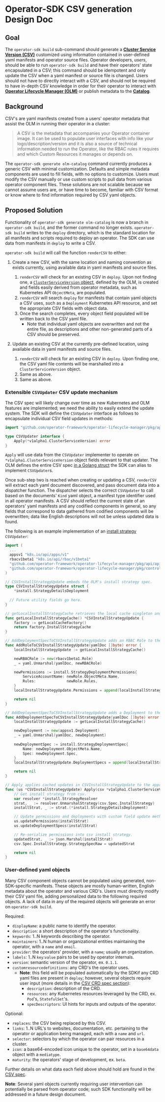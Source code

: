 # Operator-SDK CSV generation Design Doc

## Goal

The `operator-sdk build` sub-command should generate a [**Cluster Service Version (CSV)**][olm-csv-definition] customized using information contained in user-defined yaml manifests and operator source files. Operator developers, *users*, should be able to run `operator-sdk build` and have their operators' state encapsulated in a CSV; this command should be idempotent and only update the CSV when a yaml manifest or source file is changed. Users should not have to directly interact with a CSV, and should not be required to have in-depth CSV knowledge in order for their operator to interact with [**Operator Lifecycle Manager (OLM)**][olm-description] or publish metadata to the [**Catalog**][catalog-description].

## Background

CSV's are yaml manifests created from a users' operator metadata that assist the OLM in running their operator in a cluster:

> A CSV is the metadata that accompanies your Operator container image. It can be used to populate user interfaces with info like your logo/description/version and it is also a source of technical information needed to run the Operator, like the RBAC rules it requires and which Custom Resources it manages or depends on.

The `operator-sdk generate olm-catalog` command currently produces a generic CSV with minimal customization. Defaults and simple metadata components are used to fill fields, with no options to customize. Users must modify the CSV manually or use custom scripts to pull data from various operator component files. These solutions are not scalable because we cannot assume users are, or have time to become, familiar with CSV format or know where to find information required by CSV yaml objects.

## Proposed Solution

Functionality of `operator-sdk generate olm-catalog` is now a branch in `operator-sdk build`, and the former command no longer exists. `operator-sdk build` writes to the `deploy` directory, which is the standard location for all manifests and scripts required to deploy an operator. The SDK can use data from manifests in `deploy` to write a CSV.

`operator-sdk build` will call the function `renderCSV` to either:

1. Create a new CSV, with the same location and naming convention as exists currently, using available data in yaml manifests and source files.

    1. `renderCSV` will check for an existing CSV in `deploy`. Upon not finding one, a [`ClusterServiceVersion` object][olm-csv-struct-code], defined by the OLM, is created and fields easily derived from operator metadata, such as Kubernetes API `ObjectMeta`, are populated.
    1. `renderCSV` will search `deploy` for manifests that contain yaml objects a CSV uses, such as a `Deployment` Kubernetes API resource, and set the appropriate CSV fields with object data.
    1. Once the search completes, every object field populated will be written back to the CSV yaml file.
		- Note that individual yaml objects are overwritten and not the entire file, as descriptions and other non-generated parts of a CSV should be preserved.

1. Update an existing CSV at the currently pre-defined location, using available data in yaml manifests and source files.
    
    1. `renderCSV` will check for an existing CSV in `deploy`. Upon finding one, the CSV yaml file contents will be marshalled into a `ClusterServiceVersion` object.
    1. Same as above.
    1. Same as above.
    
### Extensible `CSVUpdater` CSV update mechanism

The CSV spec will likely change over time as new Kubernetes and OLM features are implemented; we need the ability to easily extend the update system. The SDK will define the `CSVUpdater` interface as follows to encapsulate individual CSV field updates in methods:

```Go
import "github.com/operator-framework/operator-lifecycle-manager/pkg/api/apis/operators/v1alpha1"

type CSVUpdater interface {
	Apply(*v1alpha1.ClusterServiceVersion) error
}
```

`Apply` will use data from the `CSVUpdater` implementer to operate on `*v1alpha1.ClusterServiceVersion` object fields relevant to that updater. The OLM defines the entire CSV spec [in a Golang struct][olm-csv-spec-code] the SDK can alias to implement `CSVUpdater`s.

Once sub-step two is reached when creating or updating a CSV, `renderCSV` will extract each yaml document discovered, and pass document data into a dispatcher function. The dispatcher selects the correct `CSVUpdater` to call based on the documents' `Kind` yaml object, a manifest type identifier used in all operator manifests. A CSV should reflect the current state of an operators' yaml manifests and any codified components in general, so any fields that correspond to data gathered from codified components will be overwritten; data like English descriptions will not be unless updated data is found.

The following is an example implementation of an [install strategy][olm-csv-install-strat-doc] `CSVUpdater`:

```Go
import (
  ...
  appsv1 "k8s.io/api/apps/v1"
  rbacv1beta1 "k8s.io/api/rbac/v1beta1"
  "github.com/operator-framework/operator-lifecycle-manager/pkg/api/apis/operators/v1alpha1"
  "github.com/operator-framework/operator-lifecycle-manager/pkg/controller/install"
)

// CSVInstallStrategyUpdate embeds the OLM's install strategy spec.
type CSVInstallStrategyUpdate struct {
	*install.StrategyDetailsDeployment
  
  // Future utility fields go here.
}

// getLocalInstallStrategyCache retrieves the local cache singleton and returns the install strategy cache.
func getLocalInstallStrategyCache() *CSVInstallStrategyUpdate {
	factory := getLocalCacheFactory()
	return factory.InstallStrategyCache
}

// AddDeploymentSpecToCSVInstallStrategyUpdate adds an RBAC Role to the local cache singletons' permissions.
func AddRoleToCSVInstallStrategyUpdate(yamlDoc []byte) error {
	localInstallStrategyUpdate := getLocalInstallStrategyCache()

	newRBACRole := new(rbacv1beta1.Role)
	_ = yaml.Unmarshal(yamlDoc, newRBACRole)

	newPermissions := install.StrategyDeploymentPermissions{
		ServiceAccountName: newRole.ObjectMeta.Name,
		Rules:              newRole.Rules,
	}
	localInstallStrategyUpdate.Permissions = append(localInstallStrategyUpdate.Permissions, newPermissions)

	return nil
}

// AddDeploymentSpecToCSVInstallStrategyUpdate adds a Deployment to the local cache singletons' install strategy.
func AddDeploymentSpecToCSVInstallStrategyUpdate(yamlDoc []byte) error {
	localInstallStrategyUpdate := getLocalInstallStrategyCache()

	newDeployment := new(appsv1.Deployment)
	_ = yaml.Unmarshal(yamlDoc, newDeployment)
  
	newDeploymentSpec := install.StrategyDeploymentSpec{
		Name: newDeployment.ObjectMeta.Name,
		Spec: newDeployment.Spec,
	}
	localInstallStrategyUpdate.DeploymentSpecs = append(localInstallStrategyUpdate.DeploymentSpecs, newDeploymentSpec)

	return nil
}

// Apply applies cached updates in CSVInstallStrategyUpdate to the appropriate csv fields.
func (us *CSVInstallStrategyUpdate) Apply(csv *v1alpha1.ClusterServiceVersion) error {
	// Get install strategy from csv.
	var resolver *install.StrategyResolver
	strat, _ := resolver.UnmarshalStrategy(csv.Spec.InstallStrategy)
	installStrat, _ := strat.(*install.StrategyDetailsDeployment)

	// Update permissions and deployments with custom field update methods.
	us.updatePermissions(installStrat)
	us.updateDeploymentSpecs(installStrat)

	// Re-serialize permissions into csv install strategy.
	updatedStrat, _ := json.Marshal(installStrat)
	csv.Spec.InstallStrategy.StrategySpecRaw = updatedStrat

	return nil
}
```

### User-defined yaml objects

Many CSV component objects cannot be populated using generated, non-SDK-specific manifests. These objects are mostly human-written, English metadata about the operator and various CRD's. Users must directly modify their CSV yaml file, adding personalized data to the following required objects. A lack of data in any of the required objects will generate an error on `operator-sdk build`.

Required:
- `displayName`: a public name to identify the operator.
- `description`: a short description of the operator's functionality.
- `keywords`: 1..N keywords describing the operator.
- `maintainers`: 1..N human or organizational entities maintaining the operator, with a `name` and `email`.
- `provider`: the operators' provider, with a `name`; usually an organization.
- `labels`: 1..N `key`:`value` pairs to be used by operator internals.
- `version`: semantic version of the operator, ex. `0.1.1`.
- `customresourcedefinitions`: any CRD's the operator uses.
	- **Note**: this field will be populated automatically by the SDKif any CRD yaml files are present in `deploy`; however, several objects require user input (more details in the [CSV CRD spec section][olm-csv-crd-doc]):
		- `description`: description of the CRD.
		- `resources`: any Kubernetes resources leveraged by the CRD, ex. `Pod`'s, `StatefulSet`'s.
		- `specDescriptors`: UI hints for inputs and outputs of the operator.

Optional:
- `replaces`: the CSV being replaced by this CSV.
- `links`: 1..N URL's to websites, documentation, etc. pertaining to the operator or application being managed, each with a `name` and `url`.
- `selector`: selectors by which the operator can pair resources in a cluster.
- `icon`: a base64-encoded icon unique to the operator, set in a `base64data` object with a `mediatype`. 
- `maturity`: the operators' stage of development, ex. `beta`.

Further details on what data each field above should hold are found in the [CSV spec][olm-csv-spec-doc].

**Note**: Several yaml objects currently requiring user intervention can potentially be parsed from operator code; such SDK functionality will be addressed in a future design document.


[olm-csv-definition]:https://github.com/operator-framework/operator-lifecycle-manager/blob/master/Documentation/design/building-your-csv.md#what-is-a-cluster-service-version-csv
[olm-description]:https://github.com/operator-framework/operator-lifecycle-manager/blob/master/README.md
[catalog-description]:https://github.com/operator-framework/operator-lifecycle-manager/blob/master/Documentation/design/architecture.md#catalog-registry-design
[olm-csv-struct-code]:https://github.com/operator-framework/operator-lifecycle-manager/blob/8799f39ef342dc1ff7430eba7a88c1c3c70cbdcc/pkg/api/apis/operators/v1alpha1/clusterserviceversion_types.go#L261
[olm-csv-spec-code]:https://github.com/operator-framework/operator-lifecycle-manager/blob/8799f39ef342dc1ff7430eba7a88c1c3c70cbdcc/pkg/api/apis/operators/v1alpha1/clusterserviceversion_types.go
[olm-csv-spec-doc]:https://github.com/operator-framework/operator-lifecycle-manager/blob/16ff8f983b50503c4d8b8015bd0c14b5c7d6786a/Documentation/design/building-your-csv.md#building-a-cluster-service-version-csv-for-the-operator-framework
[olm-csv-install-strat-doc]:https://github.com/operator-framework/operator-lifecycle-manager/blob/16ff8f983b50503c4d8b8015bd0c14b5c7d6786a/Documentation/design/building-your-csv.md#operator-install
[olm-csv-crd-doc]:https://github.com/operator-framework/operator-lifecycle-manager/blob/16ff8f983b50503c4d8b8015bd0c14b5c7d6786a/Documentation/design/building-your-csv.md#owned-crds